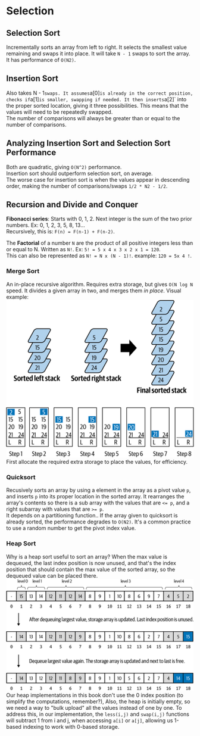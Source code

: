 # Selection

## Selection Sort
Incrementally sorts an array from left to right. It selects the smallest value remaining and swaps it into place.
It will take `N - 1` swaps to sort the array. It has performance of `O(N2)`.

## Insertion Sort
Also takes  N - 1` swaps. It assumes `a[0]` is already in the correct position, checks if `a[1]` is smaller, swapping if
needed. It then inserts `a[2]` into the proper sorted location, giving it three possibilities. This means that the values
will need to be repeatedly swapped.  
The number of comparisons will always be greater than or equal to the number of comparisons.

## Analyzing Insertion Sort and Selection Sort Performance
Both are quadratic, giving `O(N^2)` performance.  
Insertion sort should outperform selection sort, on average.  
The worse case for insertion sort is when the values appear in descending order, making the number of comparisons/swaps
`1/2 * N2 - 1/2`.

## Recursion and Divide and Conquer
**Fibonacci series**: Starts with 0, 1, 2. Next integer is the sum of the two prior numbers. Ex: 0, 1, 2, 3, 5, 8, 13...  
Recursively, this is: `F(n) = F(n-1) + F(n-2)`.

The **Factorial** of a number `N` are the product of all positive integers less than or equal to N. Written as `N!`. Ex:
`5! = 5 x 4 x 3 x 2 x 1 = 120`.  
This can also be represented as `N! = N x (N - 1)!`. example: `120 = 5x 4 !`.

### Merge Sort
An in-place recursive algorithm. Requires extra storage, but gives `O(N log N` speed. It divides a given array in two,
and merges them _in place_. Visual example:
![](mergeSort.gif)  
First allocate the required extra storage to place the values, for efficiency.

### Quicksort
Recusively sorts an array by using a element in the array as a pivot value `p`, and inserts `p` into its proper location
in the sorted array. It rearranges the array's contents so there is a sub array with the values that are `<= p`, and a right
subarray with values that are `>= p`.  
It depends on a partitioning function.. If the array given to quicksort is already sorted, the performance
degrades to `O(N2)`. It's a common practice to use a random number to get the pivot index value.

### Heap Sort
Why is a heap sort useful to sort an array? When the max value is dequeued, the last index position is now unused, and 
that's the index position that should contain the max value of the sorted array, so the dequeued value can be placed there.  
![](heapSort.gif)
Our heap implementations in this book don't use the 0 index position (to simplify the computations, remember?), Also, the heap
is initially empty, so we need a way to "bulk upload" all the values instead of one by one.
To address this, in our implementation, the `less(i,j)` and `swap(i,j)` functions will subtract 1 from i and j, when accessing
`a[i]` or `a[j]`, allowing us 1-based indexing to work with 0-based storage.
